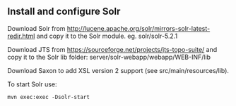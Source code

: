 
## Install and configure Solr

Download Solr from http://lucene.apache.org/solr/mirrors-solr-latest-redir.html
and copy it to the Solr module. eg. solr/solr-5.2.1

Download JTS from https://sourceforge.net/projects/jts-topo-suite/
and copy it to the Solr lib folder: server/solr-webapp/webapp/WEB-INF/lib

Download Saxon to add XSL version 2 support (see src/main/resources/lib).


To start Solr use:

```
mvn exec:exec -Dsolr-start
```